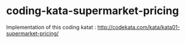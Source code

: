 # coding-kata-supermarket-pricing
Implementation of this coding katat : http://codekata.com/kata/kata01-supermarket-pricing/
